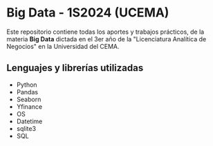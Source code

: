 # Big Data - 1S2024 (UCEMA)

Este repositorio contiene todas los aportes y trabajos prácticos, de la materia **Big Data** dictada en el 3er año de la "Licenciatura Analítica de Negocios" en la Universidad del CEMA.

## Lenguajes y librerías utilizadas

- Python
- Pandas
- Seaborn
- Yfinance
- OS
- Datetime
- sqlite3
- SQL

